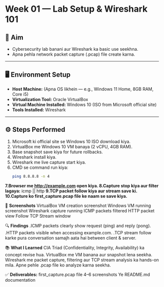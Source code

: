 # Week 01 — Lab Setup & Wireshark 101

## 🎯 Aim
- Cybersecurity lab banani aur Wireshark ka basic use seekhna.  
- Apna pehla network packet capture (.pcap) file create karna.  

---

## 🖥️ Environment Setup
- **Host Machine:** (Apna OS likhein — e.g., Windows 11 Home, 8GB RAM, Core i5)  
- **Virtualization Tool:** Oracle VirtualBox  
- **Virtual Machine Installed:** Windows 10 (ISO from Microsoft official site)  
- **Tools Installed:** Wireshark  

---

## ⚙️ Steps Performed
1. Microsoft ki official site se Windows 10 ISO download kiya.  
2. VirtualBox me Windows 10 VM banaya (2 vCPU, 4GB RAM).  
3. Base snapshot save kiya for future rollbacks.  
4. Wireshark install kiya.  
5. Wireshark me live capture start kiya.  
6. CMD se command run kiya:  
   ```bash
   ping 8.8.8.8 -n 4
**7.Browser me http://example.com open kiya.
8.Capture stop kiya aur filter lagaya:**
icmp || http
**9.TCP packet follow kiya aur stream save ki.
10.Capture ko first_capture.pcap file ke naam se save kiya.**

📸 **Screenshots**
VirtualBox VM creation screenshot
Windows VM running screenshot
Wireshark capture running
ICMP packets filtered
HTTP packet view
Follow TCP Stream window

🔍 **Findings**
.ICMP packets clearly show request (ping) and reply (pong).
.HTTP packets visible when accessing example.com.
.TCP stream follow karke pura conversation samajh aata hai between client & server.

📚 **What I Learned**
CIA Triad (Confidentiality, Integrity, Availability) ka concept revise hua.
VirtualBox me VM banana aur snapshot lena seekha.
Wireshark me packet capture, filtering aur TCP stream analysis ka hands-on mila.
Apne pehle .pcap file ko analyze karna seekha.

✅ **Deliverables:**
first_capture.pcap file
4–6 screenshots
Ye README.md documentation

